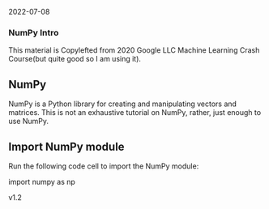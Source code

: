 
2022-07-08

### NumPy Intro

This material is Copylefted from 2020 Google LLC Machine Learning Crash Course(but quite good so I am using it). 


## NumPy
NumPy is a Python library for creating and manipulating vectors and matrices.
This  is not an exhaustive tutorial on NumPy, rather, just enough to use NumPy.


## Import NumPy module

Run the following code cell to import the NumPy module:

import numpy as np 


v1.2
